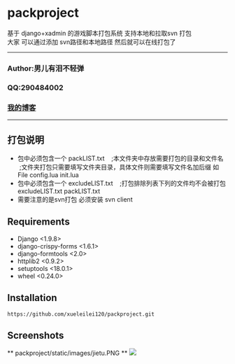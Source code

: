 packproject
===========================
基于 django+xadmin 的游戏脚本打包系统 支持本地和拉取svn 打包 <br>
大家 可以通过添加 svn路径和本地路径 然后就可以在线打包了
****
### Author:男儿有泪不轻弹
### QQ:290484002
### [我的博客](http://liuyc2.pythonanywhere.com) 
****
## 打包说明
* 包中必须包含一个 packLIST.txt
    ;本文件夹中存放需要打包的目录和文件名
    ;文件夹打包只需要填写文件夹目录，具体文件则需要填写文件名加后缀 如
    File
    config.lua
    init.lua
* 包中必须包含一个 excludeLIST.txt
    ;打包排除列表下列的文件均不会被打包
    excludeLIST.txt
    packLIST.txt
* 需要注意的是svn打包 必须安装 svn client

## Requirements
* Django <1.9.8>
* django-crispy-forms <1.6.1>
* django-formtools <2.0>
* httplib2 <0.9.2>
* setuptools <18.0.1>
* wheel <0.24.0>
## Installation
    https://github.com/xueleilei120/packproject.git

## Screenshots
  ** packproject/static/images/jietu.PNG **
  ![](https://github.com/xueleilei120/packproject/static/images/jietu.PNG)  
